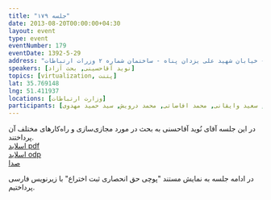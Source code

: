 ```yaml
---
title: "جلسه ۱۷۹"
date: 2013-08-20T00:00:00+04:30
layout: event
type: event
eventNumber: 179
eventDate: 1392-5-29
address: "خیابان ولیعصر - پایین تر از خیابان شهید وحید دستگردی (ظفر) - خیابان شهید علی یزدان پناه - ساختمان شماره ۲ وزرات ارتباطات"
speakers: [نوید آقاحسینی, بحث آزاد]
topics: [virtualization, پتنت]
lat: 35.769148
lng: 51.411937
locations: [وزارت ارتباطات]
participants: [بهنام توکلی کرمانی, نوید آقاحسنی, کیوان هدایتی, اسماعیل پارسا ضیابری, مرتضی میلانی, علیرضا پوری بدین, علیرضا صفری, سعید شکوهی, محسن اسماعیل‌پور, وحید حسنی, مهراد قاضی‌پور, سید حمید مهدوی, فرید احمدیان, محمدرضا کمالی‌فرد, علی رستمی, محسن فرهادی, سعید هاشمی, رضا شالباف‌زاده, کوشا اسماعیل‌پور, آرمان مزدائی, سید مجید عظیمی, احمد قناتی, رضا سامعی, محمد معین حسینی منش, دانیال بهزادی, ابوالفضل حمیدی, امید خسروجردی, مجتبی هخامنش, سید محمد حسین خسروجردی, کاوه قمری, مهدی غفاری, فاطمه تراشی کاشانی, سید محمد مسعود صدرنژاد, سعید وایقانی, محمد افاضاتی, محمد درویش, سید حمید مهدوی]
---
```

در این جلسه آقای نُوید آقاحسنی به بحث در مورد مجازی‌سازی و راه‌کارهای مختلف آن پرداختند.  
[اسلاید pdf](/events/presentations/183/virtualization.pdf)  
[اسلاید odp](/events/presentations/183/virtualization.odp)  
[صدا](https://archive.org/details/tehlug_179_virtualization)  

در ادامه جلسه به نمایش مستند "پوچی حق انحصاری ثبت اختراع" با زیرنویس فارسی پرداختیم.